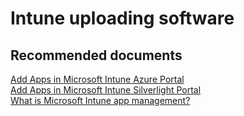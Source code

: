 <properties
	pageTitle="Software distribution uploading software"
	description="Software distribution uploading software"
	service="microsoft.intune"
	resource="intune"
	authors="mackie1604"
	displayOrder=""
	selfHelpType="generic"
	supportTopicIds="32435277"
	resourceTags=""
	productPesIds="15584"
	cloudEnvironments="public"
/>

# Intune uploading software

## **Recommended documents**

[Add Apps in Microsoft Intune Azure Portal](https://docs.microsoft.com/intune/apps-add)<br>
[Add Apps in Microsoft Intune Silverlight Portal](https://docs.microsoft.com/intune/deploy-use/add-apps)<br>
[What is Microsoft Intune app management?](https://docs.microsoft.com/intune/app-management)<br>


